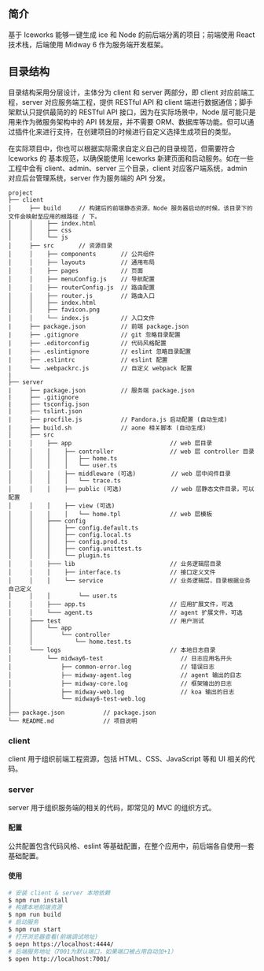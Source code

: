 ## 简介

基于 Iceworks 能够一键生成 ice 和 Node 的前后端分离的项目；前端使用 React 技术栈，后端使用 Midway 6 作为服务端开发框架。

## 目录结构

目录结构采用分层设计，主体分为 client 和 server 两部分，即 client 对应前端工程，server 对应服务端工程，提供 RESTful API 和 client 端进行数据通信；脚手架默认只提供最简的的 RESTful API 接口，因为在实际场景中，Node 层可能只是用来作为微服务架构中的 API 转发层，并不需要 ORM、数据库等功能。但可以通过插件化来进行支持，在创建项目的时候进行自定义选择生成项目的类型。

在实际项目中，你也可以根据实际需求自定义自己的目录规范，但需要符合 Iceworks 的 基本规范，以确保能使用 Iceworks 新建页面和启动服务。如在一些工程中会有 client、admin、server 三个目录，client 对应客户端系统，admin 对应后台管理系统，server 作为服务端的 API 分发。


```
project
├── client
│     ├── build     // 构建后的前端静态资源，Node 服务器启动的时候，该目录下的文件会映射至应用的根路径 / 下。
│     │    ├── index.html
│     │    ├── css
│     │    └── js
│     ├── src       // 资源目录
│     │    ├── components       // 公共组件
│     │    ├── layouts          // 通用布局
│     │    ├── pages            // 页面
│     │    ├── menuConfig.js    // 导航配置
│     │    ├── routerConfig.js  // 路由配置
│     │    ├── router.js        // 路由入口
│     │    ├── index.html
│     │    ├── favicon.png
│     │    └── index.js         // 入口文件
|     ├── package.json          // 前端 package.json
|     ├── .gitignore            // git 忽略目录配置
|     ├── .editorconfig         // 代码风格配置
|     ├── .eslintignore         // eslint 忽略目录配置
|     ├── .eslintrc             // eslint 配置
|     └── .webpackrc.js         // 自定义 webpack 配置
|
├── server
|     ├── package.json          // 服务端 package.json
|     ├── .gitignore
|     ├── tsconfig.json
|     ├── tslint.json
|     ├── procfile.js           // Pandora.js 启动配置 (自动生成)
|     ├── build.sh              // aone 相关脚本 (自动生成)
│     ├── src
│     │    ├── app                            // web 层目录
│     │    │    ├── controller                // web 层 controller 目录
│     │    │    │   ├── home.ts
│     │    │    │   └── user.ts
│     │    │    ├── middleware (可选)          // web 层中间件目录
│     │    │    │   └── trace.ts
│     │    │    ├── public (可选)              // web 层静态文件目录，可以配置
│     │    │    ├── view (可选)
│     │    │    │   └── home.tpl              // web 层模板
│     │    ├─── config
│     │    │    ├── config.default.ts
│     │    │    ├── config.local.ts
│     │    │    ├── config.prod.ts
│     │    │    ├── config.unittest.ts
│     │    │    └── plugin.ts
│     │    ├─── lib                           // 业务逻辑层目录
│     │    │    ├── interface.ts              // 接口定义文件
│     │    │    └── service                   // 业务逻辑层，目录根据业务自己定义
│     │    │        └── user.ts
│     │    ├─── app.ts                        // 应用扩展文件，可选
│     │    └─── agent.ts                      // agent 扩展文件，可选
│     ├─── test                               // 用户测试
│     │    └── app
│     │        └── controller
│     │            └── home.test.ts
│     └─── logs                               // 本地日志目录
│          └── midway6-test                      // 日志应用名开头
│              ├── common-error.log              // 错误日志
│              ├── midway-agent.log              // agent 输出的日志
│              ├── midway-core.log               // 框架输出的日志
│              ├── midway-web.log                // koa 输出的日志
│              └── midway6-test-web.log
│
├── package.json           // package.json
└── README.md              // 项目说明
```

### client

client 用于组织前端工程资源，包括 HTML、CSS、JavaScript 等和 UI 相关的代码。

### server

server 用于组织服务端的相关的代码，即常见的 MVC 的组织方式。

#### 配置

公共配置包含代码风格、eslint 等基础配置，在整个应用中，前后端各自使用一套基础配置。

#### 使用

```bash
# 安装 client & server 本地依赖
$ npm run install
# 构建本地前端资源
$ npm run build
# 启动服务
$ npm run start
# 打开浏览器查看(前端调试地址)
$ oepn https://localhost:4444/
# 后端服务地址（7001为默认端口，如果端口被占用自动加+1）
$ open http://localhost:7001/

```